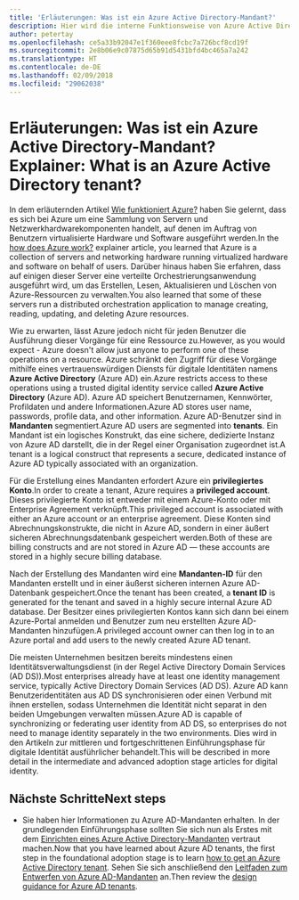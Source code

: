 ```yaml
---
title: 'Erläuterungen: Was ist ein Azure Active Directory-Mandant?'
description: Hier wird die interne Funktionsweise von Azure Active Directory für die Bereitstellung von Identity-as-a-Service (IDaaS) in Azure erläutert.
author: petertay
ms.openlocfilehash: ce5a33b92047e1f360eee8fcbc7a726bcf8cd19f
ms.sourcegitcommit: 2e8b06e9c07875d65b91d5431bfd4bc465a7a242
ms.translationtype: HT
ms.contentlocale: de-DE
ms.lasthandoff: 02/09/2018
ms.locfileid: "29062038"
---
```

# <a name="explainer-what-is-an-azure-active-directory-tenant"></a><span data-ttu-id="23734-103">Erläuterungen: Was ist ein Azure Active Directory-Mandant?</span><span class="sxs-lookup"><span data-stu-id="23734-103">Explainer: What is an Azure Active Directory tenant?</span></span>

<span data-ttu-id="23734-104">In dem erläuternden Artikel [Wie funktioniert Azure?](azure-explainer.md) haben Sie gelernt, dass es sich bei Azure um eine Sammlung von Servern und Netzwerkhardwarekomponenten handelt, auf denen im Auftrag von Benutzern virtualisierte Hardware und Software ausgeführt werden.</span><span class="sxs-lookup"><span data-stu-id="23734-104">In the [how does Azure work?](azure-explainer.md) explainer article, you learned that Azure is a collection of servers and networking hardware running virtualized hardware and software on behalf of users.</span></span> <span data-ttu-id="23734-105">Darüber hinaus haben Sie erfahren, dass auf einigen dieser Server eine verteilte Orchestrierungsanwendung ausgeführt wird, um das Erstellen, Lesen, Aktualisieren und Löschen von Azure-Ressourcen zu verwalten.</span><span class="sxs-lookup"><span data-stu-id="23734-105">You also learned that some of these servers run a distributed orchestration application to manage creating, reading, updating, and deleting Azure resources.</span></span>

<span data-ttu-id="23734-106">Wie zu erwarten, lässt Azure jedoch nicht für jeden Benutzer die Ausführung dieser Vorgänge für eine Ressource zu.</span><span class="sxs-lookup"><span data-stu-id="23734-106">However, as you would expect - Azure doesn't allow just anyone to perform one of these operations on a resource.</span></span> <span data-ttu-id="23734-107">Azure schränkt den Zugriff für diese Vorgänge mithilfe eines vertrauenswürdigen Diensts für digitale Identitäten namens **Azure Active Directory** (Azure AD) ein.</span><span class="sxs-lookup"><span data-stu-id="23734-107">Azure restricts access to these operations using a trusted digital identity service called **Azure Active Directory** (Azure AD).</span></span> <span data-ttu-id="23734-108">Azure AD speichert Benutzernamen, Kennwörter, Profildaten und andere Informationen.</span><span class="sxs-lookup"><span data-stu-id="23734-108">Azure AD stores user name, passwords, profile data, and other information.</span></span> <span data-ttu-id="23734-109">Azure AD-Benutzer sind in **Mandanten** segmentiert.</span><span class="sxs-lookup"><span data-stu-id="23734-109">Azure AD users are segmented into **tenants**.</span></span> <span data-ttu-id="23734-110">Ein Mandant ist ein logisches Konstrukt, das eine sichere, dedizierte Instanz von Azure AD darstellt, die in der Regel einer Organisation zugeordnet ist.</span><span class="sxs-lookup"><span data-stu-id="23734-110">A tenant is a logical construct that represents a secure, dedicated instance of Azure AD typically associated with an organization.</span></span>

<span data-ttu-id="23734-111">Für die Erstellung eines Mandanten erfordert Azure ein **privilegiertes Konto**.</span><span class="sxs-lookup"><span data-stu-id="23734-111">In order to create a tenant, Azure requires a **privileged account**.</span></span> <span data-ttu-id="23734-112">Dieses privilegierte Konto ist entweder mit einem Azure-Konto oder mit Enterprise Agreement verknüpft.</span><span class="sxs-lookup"><span data-stu-id="23734-112">This privileged account is associated with either an Azure account or an enterprise agreement.</span></span> <span data-ttu-id="23734-113">Diese Konten sind Abrechnungskonstrukte, die nicht in Azure AD, sondern in einer äußert sicheren Abrechnungsdatenbank gespeichert werden.</span><span class="sxs-lookup"><span data-stu-id="23734-113">Both of these are billing constructs and are not stored in Azure AD &mdash; these accounts are stored in a highly secure billing database.</span></span> 

<span data-ttu-id="23734-114">Nach der Erstellung des Mandanten wird eine **Mandanten-ID** für den Mandanten erstellt und in einer äußerst sicheren internen Azure AD-Datenbank gespeichert.</span><span class="sxs-lookup"><span data-stu-id="23734-114">Once the tenant has been created, a **tenant ID** is generated for the tenant and saved in a highly secure internal Azure AD database.</span></span> <span data-ttu-id="23734-115">Der Besitzer eines privilegierten Kontos kann sich dann bei einem Azure-Portal anmelden und Benutzer zum neu erstellten Azure AD-Mandanten hinzufügen.</span><span class="sxs-lookup"><span data-stu-id="23734-115">A privileged account owner can then log in to an Azure portal and add users to the newly created Azure AD tenant.</span></span> 

<span data-ttu-id="23734-116">Die meisten Unternehmen besitzen bereits mindestens einen Identitätsverwaltungsdienst (in der Regel Active Directory Domain Services (AD DS)).</span><span class="sxs-lookup"><span data-stu-id="23734-116">Most enterprises already have at least one identity management service, typically Active Directory Domain Services (AD DS).</span></span> <span data-ttu-id="23734-117">Azure AD kann Benutzeridentitäten aus AD DS synchronisieren oder einen Verbund mit ihnen erstellen, sodass Unternehmen die Identität nicht separat in den beiden Umgebungen verwalten müssen.</span><span class="sxs-lookup"><span data-stu-id="23734-117">Azure AD is capable of synchronizing or federating user identity from AD DS, so enterprises do not need to manage identity separately in the two environments.</span></span> <span data-ttu-id="23734-118">Dies wird in den Artikeln zur mittleren und fortgeschrittenen Einführungsphase für digitale Identität ausführlicher behandelt.</span><span class="sxs-lookup"><span data-stu-id="23734-118">This will be described in more detail in the intermediate and advanced adoption stage articles for digital identity.</span></span>

## <a name="next-steps"></a><span data-ttu-id="23734-119">Nächste Schritte</span><span class="sxs-lookup"><span data-stu-id="23734-119">Next steps</span></span>

* <span data-ttu-id="23734-120">Sie haben hier Informationen zu Azure AD-Mandanten erhalten. In der grundlegenden Einführungsphase sollten Sie sich nun als Erstes mit dem [Einrichten eines Azure Active Directory-Mandanten][how-to-get-aad-tenant] vertraut machen.</span><span class="sxs-lookup"><span data-stu-id="23734-120">Now that you have learned about Azure AD tenants, the first step in the foundational adoption stage is to learn [how to get an Azure Active Directory tenant][how-to-get-aad-tenant].</span></span> <span data-ttu-id="23734-121">Sehen Sie sich anschließend den [Leitfaden zum Entwerfen von Azure AD-Mandanten](tenant.md) an.</span><span class="sxs-lookup"><span data-stu-id="23734-121">Then review the [design guidance for Azure AD tenants](tenant.md).</span></span>

<!-- Links -->
[how-to-get-aad-tenant]: /azure/active-directory/develop/active-directory-howto-tenant?toc=/azure/architecture/cloud-adoption-guide/toc.json